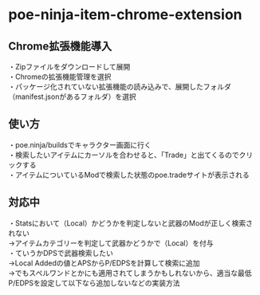 # poe-ninja-item-chrome-extension
## Chrome拡張機能導入
・Zipファイルをダウンロードして展開<br>
・Chromeの拡張機能管理を選択<br>
・パッケージ化されていない拡張機能の読み込みで、展開したフォルダ（manifest.jsonがあるフォルダ）を選択

## 使い方
・poe.ninja/buildsでキャラクター画面に行く<br>
・検索したいアイテムにカーソルを合わせると、「Trade」と出てくるのでクリックする<br>
・アイテムについているModで検索した状態のpoe.tradeサイトが表示される

## 対応中
・Statsにおいて（Local）かどうかを判定しないと武器のModが正しく検索されない<br>
→アイテムカテゴリーを判定して武器かどうかで（Local）を付与<br>
・ていうかDPSで武器検索したい<br>
→Local Addedの値とAPSからP/EDPSを計算して検索に追加<br>
→でもスペルワンドとかにも適用されてしまうかもしれないから、適当な最低P/EDPSを設定して以下なら追加しないなどの実装方法
